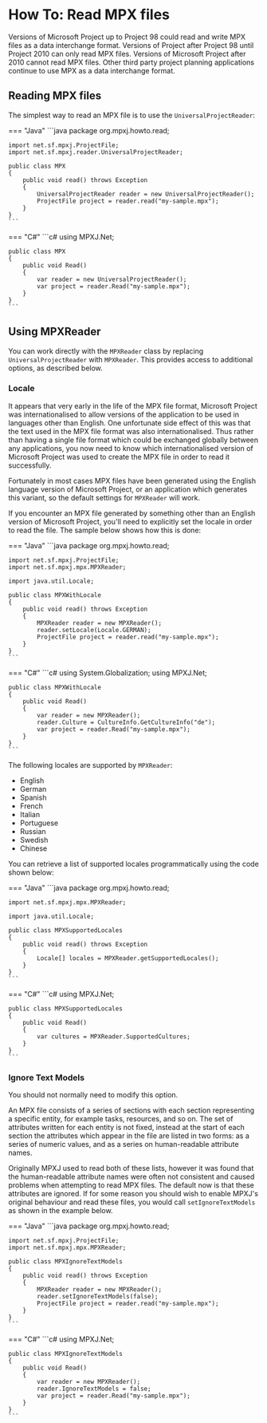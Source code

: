 # How To: Read MPX files
Versions of Microsoft Project up to Project 98 could read and write MPX files
as a data interchange format. Versions of Project after Project 98 until Project 2010
can only read MPX files. Versions of Microsoft Project after 2010 cannot read MPX files.
Other third party project planning applications continue to use MPX as a data interchange format.

## Reading MPX files
The simplest way to read an MPX file is to use the `UniversalProjectReader`:

=== "Java"
	```java
	package org.mpxj.howto.read;
	
	import net.sf.mpxj.ProjectFile;
	import net.sf.mpxj.reader.UniversalProjectReader;
	
	public class MPX
	{
		public void read() throws Exception
		{
			UniversalProjectReader reader = new UniversalProjectReader();
			ProjectFile project = reader.read("my-sample.mpx");
		}
	}
	```

=== "C#"
	```c#
	using MPXJ.Net;
	
	public class MPX
	{
		public void Read()
		{
			var reader = new UniversalProjectReader();
			var project = reader.Read("my-sample.mpx");
		}
	}
	```

## Using MPXReader

You can work directly with the `MPXReader` class by replacing `UniversalProjectReader`
with `MPXReader`. This provides access to additional options, as described below.

### Locale
It appears that very early in the life of the MPX file format, Microsoft Project was
internationalised to allow versions of the application to be used in languages other than English.
One unfortunate side effect of this was that the text used in the MPX file
format was also internationalised. Thus rather than having a single file format which could
be exchanged globally between any applications, you now need to know which internationalised
version of Microsoft Project was used to create the MPX file in order to read it
successfully.

Fortunately in most cases MPX files have been generated using the English language version
of Microsoft Project, or an application which generates this variant, so the default
settings for `MPXReader` will work.

If you encounter an MPX file  generated by something other than an English version of
Microsoft Project, you'll need to explicitly set the locale in order to read the file.
The sample below shows how this is done:


=== "Java"
	```java
	package org.mpxj.howto.read;

	import net.sf.mpxj.ProjectFile;
	import net.sf.mpxj.mpx.MPXReader;

	import java.util.Locale;

	public class MPXWithLocale
	{
		public void read() throws Exception
		{
			MPXReader reader = new MPXReader();
			reader.setLocale(Locale.GERMAN);
			ProjectFile project = reader.read("my-sample.mpx");
		}
	}
	```

=== "C#"
	```c#
	using System.Globalization;
	using MPXJ.Net;
	
	public class MPXWithLocale
	{
		public void Read()
		{
			var reader = new MPXReader();
			reader.Culture = CultureInfo.GetCultureInfo("de");
			var project = reader.Read("my-sample.mpx");
		}
	}
	```

The following locales are supported by `MPXReader`:

* English
* German
* Spanish
* French
* Italian
* Portuguese
* Russian
* Swedish
* Chinese

You can retrieve a list of supported locales programmatically using the code shown below:

=== "Java"
	```java
	package org.mpxj.howto.read;
	
	import net.sf.mpxj.mpx.MPXReader;
	
	import java.util.Locale;
	
	public class MPXSupportedLocales
	{
		public void read() throws Exception
		{
			Locale[] locales = MPXReader.getSupportedLocales();
		}
	}
	```

=== "C#"
	```c#
	using MPXJ.Net;
	
	public class MPXSupportedLocales
	{
		public void Read()
		{
			var cultures = MPXReader.SupportedCultures;
		}
	}
	```

### Ignore Text Models
You should not normally need to modify this option.

An MPX file consists of a series of sections with each section representing
a specific entity, for example tasks, resources, and so on. The set of
attributes written for each entity is not fixed, instead at the start of
each section the attributes which appear in the file are listed in two forms:
as a series of numeric values, and as a series on human-readable attribute names.

Originally MPXJ used to read both of these lists, however it was found that the
human-readable attribute names were often not consistent and caused problems
when attempting to read MPX files. The default now is that these attributes
are ignored. If for some reason you should wish to enable MPXJ's original
behaviour and read these files, you would call `setIgnoreTextModels` as
shown in the example below.

=== "Java"
	```java
	package org.mpxj.howto.read;
	
	import net.sf.mpxj.ProjectFile;
	import net.sf.mpxj.mpx.MPXReader;
	
	public class MPXIgnoreTextModels
	{
		public void read() throws Exception
		{
			MPXReader reader = new MPXReader();
			reader.setIgnoreTextModels(false);
			ProjectFile project = reader.read("my-sample.mpx");
		}
	}
	```

=== "C#"
	```c#
	using MPXJ.Net;
	
	public class MPXIgnoreTextModels
	{
	 	public void Read()
	 	{
		  	var reader = new MPXReader();
		  	reader.IgnoreTextModels = false;
		  	var project = reader.Read("my-sample.mpx");
	 	}
	}
	```
